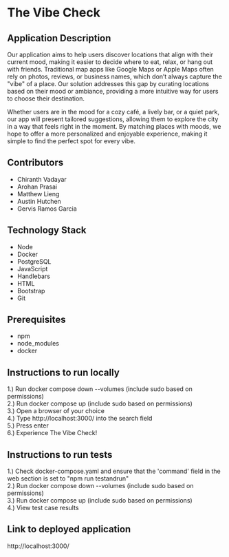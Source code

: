 # The Vibe Check
## Application Description
Our application aims to help users discover locations that align with their current mood, making it easier to decide where to eat, relax, or hang out with friends. Traditional map apps like Google Maps or Apple Maps often rely on photos, reviews, or business names, which don’t always capture the "vibe" of a place. Our solution addresses this gap by curating locations based on their mood or ambiance, providing a more intuitive way for users to choose their destination.

Whether users are in the mood for a cozy café, a lively bar, or a quiet park, our app will present tailored suggestions, allowing them to explore the city in a way that feels right in the moment. By matching places with moods, we hope to offer a more personalized and enjoyable experience, making it simple to find the perfect spot for every vibe.

## Contributors
- Chiranth Vadayar
- Arohan Prasai
- Matthew Lieng
- Austin Hutchen
- Gervis Ramos Garcia

## Technology Stack
- Node
- Docker
- PostgreSQL
- JavaScript
- Handlebars
- HTML
- Bootstrap
- Git

## Prerequisites
- npm
- node_modules
- docker

## Instructions to run locally
1.) Run docker compose down --volumes (include sudo based on permissions)<br/>
2.) Run docker compose up (include sudo based on permissions)<br/>
3.) Open a browser of your choice<br/>
4.) Type http://localhost:3000/ into the search field<br/>
5.) Press enter<br/>
6.) Experience The Vibe Check!

## Instructions to run tests
1.) Check docker-compose.yaml and ensure that the 'command' field in the web section is set to "npm run testandrun"<br/>
2.) Run docker compose down --volumes (include sudo based on permissions)<br/>
3.) Run docker compose up (include sudo based on permissions)<br/>
4.) View test case results

## Link to deployed application
http://localhost:3000/

